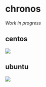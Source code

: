 # chronos

*Work in progress*

## centos

[![](https://badge.imagelayers.io/mesoscloud/chronos:2.3.4-centos-7.svg)](https://imagelayers.io/?images=mesoscloud/chronos:2.3.4-centos-7)

## ubuntu

[![](https://badge.imagelayers.io/mesoscloud/chronos:2.3.4-ubuntu-14.04.svg)](https://imagelayers.io/?images=mesoscloud/chronos:2.3.4-ubuntu-14.04)
